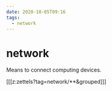 ```yaml
---
date: 2020-10-05T09:16
tags:
  - network
---
```


# network

Means to connect computing devices.


[[[z:zettels?tag=network/**&grouped]]]
